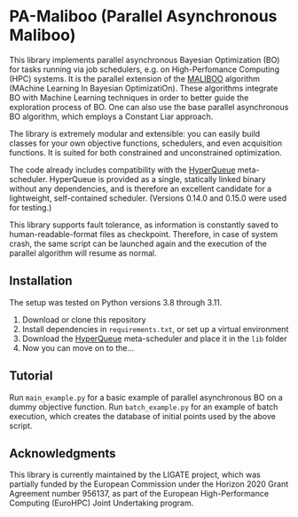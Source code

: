 # PA-Maliboo (Parallel Asynchronous Maliboo)
This library implements parallel asynchronous Bayesian Optimization (BO) for tasks running via job schedulers, e.g. on High-Perfomance Computing (HPC) systems.
It is the parallel extension of the [MALIBOO](https://github.com/brunoguindani/MALIBOO) algorithm (MAchine Learning In Bayesian OptimizatiOn).
These algorithms integrate BO with Machine Learning techniques in order to better guide the exploration process of BO.
One can also use the base parallel asynchronous BO algorithm, which employs a Constant Liar approach.

The library is extremely modular and extensible: you can easily build classes for your own objective functions, schedulers, and even acquisition functions.
It is suited for both constrained and unconstrained optimization.

The code already includes compatibility with the [HyperQueue](https://github.com/It4innovations/hyperqueue) meta-scheduler.
HyperQueue is provided as a single, statically linked binary without any dependencies, and is therefore an excellent candidate for a lightweight, self-contained scheduler.
(Versions 0.14.0 and 0.15.0 were used for testing.)

This library supports fault tolerance, as information is constantly saved to human-readable-format files as checkpoint.
Therefore, in case of system crash, the same script can be launched again and the execution of the parallel algorithm will resume as normal.


## Installation
The setup was tested on Python versions 3.8 through 3.11.
1) Download or clone this repository
2) Install dependencies in `requirements.txt`, or set up a virtual environment
3) Download the [HyperQueue](https://github.com/It4innovations/hyperqueue/releases/latest) meta-scheduler and place it in the `lib` folder
4) Now you can move on to the...


## Tutorial
Run `main_example.py` for a basic example of parallel asynchronous BO on a dummy objective function.
Run `batch_example.py` for an example of batch execution, which creates the database of initial points used by the above script.


## Acknowledgments
This library is currently maintained by the LIGATE project, which was partially funded by the European Commission under the Horizon 2020 Grant Agreement number 956137, as part of the European High-Performance Computing (EuroHPC) Joint Undertaking program.

